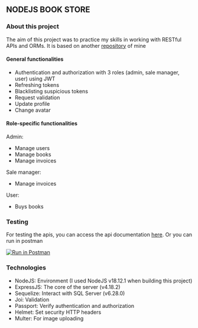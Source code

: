 ## NODEJS BOOK STORE

### About this project

The aim of this project was to practice my skills in working with RESTful APIs and ORMs. It is based on another [repository](https://github.com/minhtri06/express-rest-api-security-practice) of mine

#### General functionalities

-   Authentication and authorization with 3 roles (admin, sale manager, user) using JWT
-   Refreshing tokens
-   Blacklisting suspicious tokens
-   Request validation
-   Update profile
-   Change avatar

#### Role-specific functionalities

Admin:

-   Manage users
-   Manage books
-   Manage invoices

Sale manager:

-   Manage invoices

User:

-   Buys books

### Testing

For testing the apis, you can access the api documentation [here](https://documenter.getpostman.com/view/24479002/2s93m34Psu). Or you can run in postman

[![Run in Postman](https://run.pstmn.io/button.svg)](https://app.getpostman.com/run-collection/24479002-18b6774b-37d2-4a6b-9d72-260c08e90bba?action=collection%2Ffork&collection-url=entityId%3D24479002-18b6774b-37d2-4a6b-9d72-260c08e90bba%26entityType%3Dcollection%26workspaceId%3D0b819cc4-d8fd-4e66-87e0-42eb692c58f2)

### Technologies

-   NodeJS: Environment (I used NodeJS v18.12.1 when building this project)
-   ExpressJS: The core of the server (v4.18.2)
-   Sequelize: Interact with SQL Server (v6.28.0)
-   Joi: Validation
-   Passport: Verify authentication and authorization
-   Helmet: Set security HTTP headers
-   Multer: For image uploading
